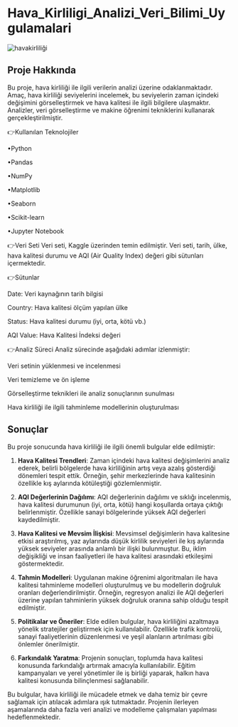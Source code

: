 # Hava_Kirliligi_Analizi_Veri_Bilimi_Uygulamalari

![havakirliliği](https://github.com/user-attachments/assets/b7bcbd6a-a68b-49f7-9ba6-e12a467ddb29)


## Proje Hakkında

Bu proje, hava kirliliği ile ilgili verilerin analizi üzerine odaklanmaktadır. Amaç, hava kirliliği seviyelerini incelemek, bu seviyelerin zaman içindeki değişimini görselleştirmek ve hava kalitesi ile ilgili bilgilere ulaşmaktır. Analizler, veri görselleştirme ve makine öğrenimi tekniklerini kullanarak gerçekleştirilmiştir.


👉Kullanılan Teknolojiler

•Python 

•Pandas

•NumPy

•Matplotlib

•Seaborn

•Scikit-learn

•Jupyter Notebook

👉Veri Seti
Veri seti, Kaggle üzerinden temin edilmiştir. Veri seti, tarih, ülke, hava kalitesi durumu ve AQI (Air Quality Index) değeri gibi sütunları içermektedir.

👉Sütunlar

Date: Veri kaynağının tarih bilgisi

Country: Hava kalitesi ölçüm yapılan ülke

Status: Hava kalitesi durumu (iyi, orta, kötü vb.)

AQI Value: Hava Kalitesi İndeksi değeri

👉Analiz Süreci
Analiz sürecinde aşağıdaki adımlar izlenmiştir:

Veri setinin yüklenmesi ve incelenmesi

Veri temizleme ve ön işleme

Görselleştirme teknikleri ile analiz sonuçlarının sunulması

Hava kirliliği ile ilgili tahminleme modellerinin oluşturulması

## Sonuçlar

Bu proje sonucunda hava kirliliği ile ilgili önemli bulgular elde edilmiştir:

1. **Hava Kalitesi Trendleri**: Zaman içindeki hava kalitesi değişimlerini analiz ederek, belirli bölgelerde hava kirliliğinin artış veya azalış gösterdiği dönemleri tespit ettik. Örneğin, şehir merkezlerinde hava kalitesinin özellikle kış aylarında kötüleştiği gözlemlenmiştir.

2. **AQI Değerlerinin Dağılımı**: AQI değerlerinin dağılımı ve sıklığı incelenmiş, hava kalitesi durumunun (iyi, orta, kötü) hangi koşullarda ortaya çıktığı belirlenmiştir. Özellikle sanayi bölgelerinde yüksek AQI değerleri kaydedilmiştir.

3. **Hava Kalitesi ve Mevsim İlişkisi**: Mevsimsel değişimlerin hava kalitesine etkisi araştırılmış, yaz aylarında düşük kirlilik seviyeleri ile kış aylarında yüksek seviyeler arasında anlamlı bir ilişki bulunmuştur. Bu, iklim değişikliği ve insan faaliyetleri ile hava kalitesi arasındaki etkileşimi göstermektedir.

4. **Tahmin Modelleri**: Uygulanan makine öğrenimi algoritmaları ile hava kalitesi tahminleme modelleri oluşturulmuş ve bu modellerin doğruluk oranları değerlendirilmiştir. Örneğin, regresyon analizi ile AQI değerleri üzerine yapılan tahminlerin yüksek doğruluk oranına sahip olduğu tespit edilmiştir.

5. **Politikalar ve Öneriler**: Elde edilen bulgular, hava kirliliğini azaltmaya yönelik stratejiler geliştirmek için kullanılabilir. Özellikle trafik kontrolü, sanayi faaliyetlerinin düzenlenmesi ve yeşil alanların artırılması gibi önlemler önerilmiştir.

6. **Farkındalık Yaratma**: Projenin sonuçları, toplumda hava kalitesi konusunda farkındalığı artırmak amacıyla kullanılabilir. Eğitim kampanyaları ve yerel yönetimler ile iş birliği yaparak, halkın hava kalitesi konusunda bilinçlenmesi sağlanabilir.

Bu bulgular, hava kirliliği ile mücadele etmek ve daha temiz bir çevre sağlamak için atılacak adımlara ışık tutmaktadır. Projenin ilerleyen aşamalarında daha fazla veri analizi ve modelleme çalışmaları yapılması hedeflenmektedir.

